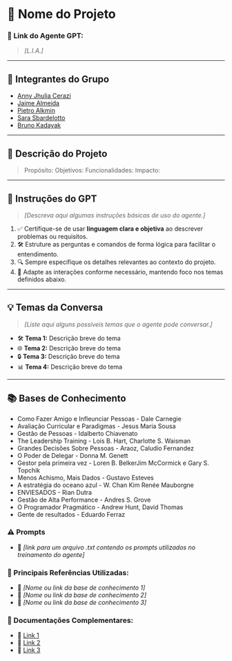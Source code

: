 # **🚀 Nome do Projeto**

### **🔗 Link do Agente GPT:**  
> _[L.I.A.]_

---

## **👥 Integrantes do Grupo**  
- [Anny Jhulia Cerazi](#)
- [Jaime Almeida](#)
- [Pietro Alkmin](#)
- [Sara Sbardelotto](#)
- [Bruno Kadayak](#)

---

## **📄 Descrição do Projeto**  
> Propósito:
> Objetivos:
> Funcionalidades:
> Impacto:

---

## **🤖 Instruções do GPT** 
> _[Descreva aqui algumas instruções básicas de uso do agente.]_
1. ✅ Certifique-se de usar **linguagem clara e objetiva** ao descrever problemas ou requisitos.  
2. 🛠️ Estruture as perguntas e comandos de forma lógica para facilitar o entendimento.  
3. 🔍 Sempre especifique os detalhes relevantes ao contexto do projeto.  
4. 🎯 Adapte as interações conforme necessário, mantendo foco nos temas definidos abaixo.  

---

## **💡 Temas da Conversa** 
> _[Liste aqui alguns possíveis temas que o agente pode conversar.]_
- 🛠️ **Tema 1:** Descrição breve do tema  
- 🌐 **Tema 2:** Descrição breve do tema  
- 🔒 **Tema 3:** Descrição breve do tema  
- 📊 **Tema 4:** Descrição breve do tema  

---

## **📚 Bases de Conhecimento**  
- Como Fazer Amigo e Infleunciar Pessoas - Dale Carnegie
- Avaliação Curricular e Paradigmas - Jesus Maria Sousa
- Gestão de Pessoas - Idalberto Chiavenato
- The Leadership Training - Lois B. Hart, Charlotte S. Waisman
- Grandes Decisões Sobre Pessoas - Araoz, Caludio Fernandez
- O Poder de Delegar - Donna M. Genett
- Gestor pela primeira vez - Loren B. BelkerJim McCormick e Gary S. Topchik
- Menos Achismo, Mais Dados - Gustavo Esteves
- A estratégia do oceano azul - W. Chan Kim Renée Mauborgne
- ENVIESADOS - Rian Dutra
- Gestão de Alta Performance - Andres S. Grove
- O Programador Pragmático - Andrew Hunt, David Thomas
- Gente de resultados - Eduardo Ferraz

### **⚠️ Prompts**
- 📗 _[link para um arquivo .txt contendo os prompts utilizados no treinamento do agente]_

### **📘 Principais Referências Utilizadas:**  
- 📗 _[Nome ou link da base de conhecimento 1]_  
- 📙 _[Nome ou link da base de conhecimento 2]_  
- 📕 _[Nome ou link da base de conhecimento 3]_  

### **📖 Documentações Complementares:**  
- 🔗 [Link 1](#)  
- 🔗 [Link 2](#)  
- 🔗 [Link 3](#)  
